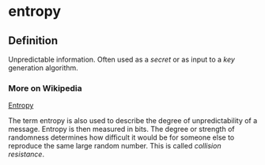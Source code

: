 # entropy
## Definition
Unpredictable information. Often used as a _secret_ or as input to a _key_ generation algorithm. 

### More on Wikipedia
[Entropy](https://en.wikipedia.org/wiki/Entropy_(information_theory))

The term entropy is also used to describe the degree of unpredictability of a message. Entropy is then measured in bits. The degree or strength of randomness determines how difficult it would be for someone else to reproduce the same large random number. This is called _collision resistance_.



 
